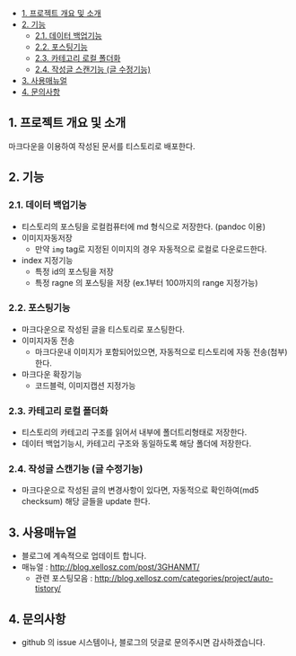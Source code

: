 - [1. 프로젝트 개요 및 소개](#1-프로젝트-개요-및-소개)
- [2. 기능](#2-기능)
  - [2.1. 데이터 백업기능](#21-데이터-백업기능)
  - [2.2. 포스팅기능](#22-포스팅기능)
  - [2.3. 카테고리 로컬 폴더화](#23-카테고리-로컬-폴더화)
  - [2.4. 작성글 스캔기능 (글 수정기능)](#24-작성글-스캔기능-글-수정기능)
- [3. 사용매뉴얼](#3-사용매뉴얼)
- [4. 문의사항](#4-문의사항)

## 1. 프로젝트 개요 및 소개

마크다운을 이용하여 작성된 문서를 티스토리로 배포한다.

## 2. 기능

### 2.1. 데이터 백업기능

- 티스토리의 포스팅을 로컬컴퓨터에 md 형식으로 저장한다. (pandoc 이용)
- 이미지자동저장
  - 만약 `img` tag로 지정된 이미지의 경우 자동적으로 로컬로 다운로드한다.
- index 지정기능
  - 특정 id의 포스팅을 저장
  - 특정 ragne 의 포스팅을 저장 (ex.1부터 100까지의 range 지정가능)

### 2.2. 포스팅기능

- 마크다운으로 작성된 글을 티스토리로 포스팅한다.
- 이미지자동 전송
  - 마크다운내 이미지가 포함되어있으면, 자동적으로 티스토리에 자동 전송(첨부)한다.
- 마크다운 확장기능
  - 코드블럭, 이미지캡션 지정가능

### 2.3. 카테고리 로컬 폴더화

- 티스토리의 카테고리 구조를 읽어서 내부에 폴더트리형태로 저장한다.
- 데이터 백업기능시, 카테고리 구조와 동일하도록 해당 폴더에 저장한다.

### 2.4. 작성글 스캔기능 (글 수정기능)

- 마크다운으로 작성된 글의 변경사항이 있다면, 자동적으로 확인하여(md5 checksum) 해당 글들을 update 한다.

## 3. 사용매뉴얼

- 블로그에 계속적으로 업데이트 합니다.
- 매뉴얼 : http://blog.xellosz.com/post/3GHANMT/
  - 관련 포스팅모음 : http://blog.xellosz.com/categories/project/auto-tistory/

## 4. 문의사항

- github 의 issue 시스템이나, 블로그의 덧글로 문의주시면 감사하겠습니다.
